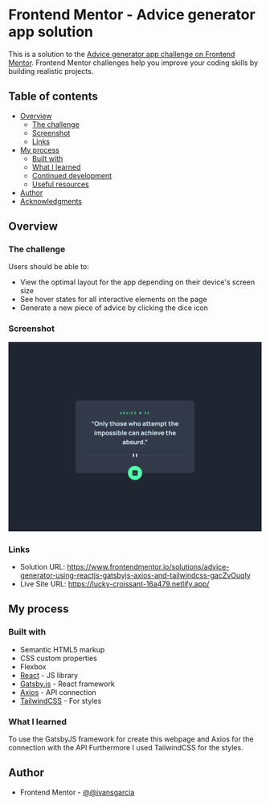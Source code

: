 # Frontend Mentor - Advice generator app solution

This is a solution to the [Advice generator app challenge on Frontend Mentor](https://www.frontendmentor.io/challenges/advice-generator-app-QdUG-13db). Frontend Mentor challenges help you improve your coding skills by building realistic projects.

## Table of contents

- [Overview](#overview)
  - [The challenge](#the-challenge)
  - [Screenshot](#screenshot)
  - [Links](#links)
- [My process](#my-process)
  - [Built with](#built-with)
  - [What I learned](#what-i-learned)
  - [Continued development](#continued-development)
  - [Useful resources](#useful-resources)
- [Author](#author)
- [Acknowledgments](#acknowledgments)

## Overview

### The challenge

Users should be able to:

- View the optimal layout for the app depending on their device's screen size
- See hover states for all interactive elements on the page
- Generate a new piece of advice by clicking the dice icon

### Screenshot

![](./screenshot.png)

### Links

- Solution URL: https://www.frontendmentor.io/solutions/advice-generator-using-reactjs-gatsbyjs-axios-and-tailwindcss-gacZvOuqIy
- Live Site URL: https://lucky-croissant-16a479.netlify.app/

## My process

### Built with

- Semantic HTML5 markup
- CSS custom properties
- Flexbox
- [React](https://reactjs.org/) - JS library
- [Gatsby.js](https://www.gatsbyjs.com/) - React framework
- [Axios](https://axios-http.com/) - API connection
- [TailwindCSS](https://tailwindcss.com/) - For styles
### What I learned

To use the GatsbyJS framework for create this webpage and Axios for the connection with the API Furthermore I used TailwindCSS for the styles.

## Author

- Frontend Mentor - [@@ivansgarcia](https://www.frontendmentor.io/profile/ivansgarcia)